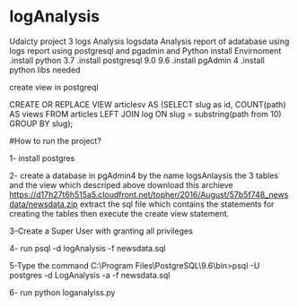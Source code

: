 # logAnalysis
Udaicty project 3 logs Analysis
logsdata Analysis report of adatabase using logs report using postgresql and pgadmin and Python
install Envirnoment 
.install python 3.7 
.install postgresql 9.0 9.6 
.install pgAdmin 4 
.install python libs needed 

create view in postgreql 

CREATE OR REPLACE VIEW articlesv AS
       (SELECT slug as id, COUNT(path) AS views
       FROM articles
       LEFT JOIN log ON slug = substring(path from 10)
       GROUP BY slug);
       
              
 #How to run the project?

1- install postgres

2- create a database in pgAdmin4 by the name logsAnlaysis the 3 tables and the view which descriped above download this archieve
https://d17h27t6h515a5.cloudfront.net/topher/2016/August/57b5f748_newsdata/newsdata.zip
extract the sql file which contains the statements for creating the tables then execute the create view statement.

3-Create a Super User with granting all privileges 

4- run psql -d logAnalysis -f newsdata.sql

5-Type the command C:\Program Files\PostgreSQL\9.6\bin>psql -U postgres -d LogAnalysis -a -f newsdata.sql

6- run python loganalyiss.py

